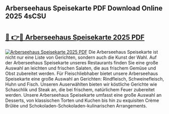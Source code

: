 ## Arberseehaus Speisekarte PDF Download Online 2025 4sCSU

# <h2><a href="http://gc8adm.nevu.top/?p=Arberseehaus+Speisekarte">🔗 👉🔴 Arberseehaus Speisekarte 2025 PDF</a></h2>

[![Arberseehaus Speisekarte 2025 PDF](https://i.imgur.com/dBaPXMq.png)](http://gc8adm.nevu.top/?p=Arberseehaus+Speisekarte)
Die Arberseehaus Speisekarte ist nicht nur eine Liste von Gerichten, sondern auch die Kunst der Wahl. Auf der Arberseehaus Speisekarte unseres Restaurants finden Sie eine große Auswahl an leichten und frischen Salaten, die aus frischem Gemüse und Obst zubereitet werden. Für Fleischliebhaber bietet unsere Arberseehaus Speisekarte eine große Auswahl an Gerichten: Rindfleisch, Schweinefleisch, Huhn und Fisch. Unseren Auserwählten bieten wir köstliche Gerichte wie Schaschlik und Steak an, die bei frischem, natürlichem Feuer zubereitet werden. Unsere Arberseehaus Speisekarte umfasst eine große Auswahl an Desserts, von klassischen Torten und Kuchen bis hin zu exquisiten Crème Brûlée und Schokoladen-Schokoladen-kulinarischen Arrangements.
